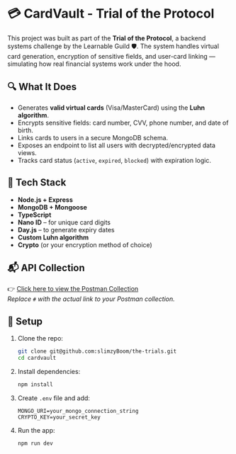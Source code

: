 # 💳 CardVault - Trial of the Protocol

This project was built as part of the **Trial of the Protocol**, a backend systems challenge by the Learnable Guild 🛡️. The system handles virtual card generation, encryption of sensitive fields, and user-card linking — simulating how real financial systems work under the hood.

## 🔍 What It Does

- Generates **valid virtual cards** (Visa/MasterCard) using the **Luhn algorithm**.
- Encrypts sensitive fields: card number, CVV, phone number, and date of birth.
- Links cards to users in a secure MongoDB schema.
- Exposes an endpoint to list all users with decrypted/encrypted data views.
- Tracks card status (`active`, `expired`, `blocked`) with expiration logic.

## 🔐 Tech Stack

- **Node.js + Express**
- **MongoDB + Mongoose**
- **TypeScript**
- **Nano ID** – for unique card digits
- **Day.js** – to generate expiry dates
- **Custom Luhn algorithm**
- **Crypto** (or your encryption method of choice)

## 📬 API Collection

👉 [Click here to view the Postman Collection](#)  
_Replace `#` with the actual link to your Postman collection._

## 🚀 Setup

1. Clone the repo:
   ```bash
   git clone git@github.com:slimzyBoom/the-trials.git
   cd cardvault
   ```

2. Install dependencies:
   ```bash
   npm install
   ```

3. Create `.env` file and add:
   ```
   MONGO_URI=your_mongo_connection_string
   CRYPTO_KEY=your_secret_key
   ```

4. Run the app:
   ```bash
   npm run dev
   ```
